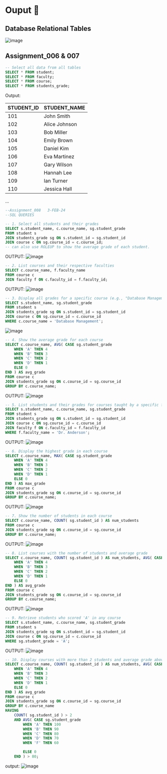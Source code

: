 # Ouput 🔳
## Database Relational Tables
![image](https://github.com/Ayon-SSP/Ayon-SSP/assets/80549753/0d840088-72b1-474f-834a-4c6e4abfea24)

## Assignment_006 & 007

```sql
-- Select all data from all tables
SELECT * FROM student;
SELECT * FROM faculty;
SELECT * FROM course;
SELECT * FROM students_grade;
```
Output:

| STUDENT_ID | STUDENT_NAME |
|------------|--------------|
| 101        | John Smith   |
| 102        | Alice Johnson|
| 103        | Bob Miller   |
| 104        | Emily Brown  |
| 105        | Daniel Kim   |
| 106        | Eva Martinez |
| 107        | Gary Wilson  |
| 108        | Hannah Lee   |
| 109        | Ian Turner   |
| 110        | Jessica Hall |

...



```sql
--Assignment_008   3-FEB-24 
--SQL QUERIES 

-- 1. Select all students and their grades
SELECT s.student_name, c.course_name, sg.student_grade
FROM student s
JOIN students_grade sg ON s.student_id = sg.student_id
JOIN course c ON sg.course_id = c.course_id;
-- can also use ROLEUP to show the average grade of each student.
```
OUTPUT:
![image](https://github.com/Ayon-SSP/Ayon-SSP/assets/80549753/d16e9138-a48a-430c-a8a7-0bf62b81be40)

```sql
-- 2. List courses and their respective faculties
SELECT c.course_name, f.faculty_name
FROM course c
JOIN faculty f ON c.faculty_id = f.faculty_id;
```
OUTPUT:
![image](https://github.com/Ayon-SSP/Ayon-SSP/assets/80549753/f22c9f94-3078-4a49-b354-a274444711f5)

```sql
-- 3. Display all grades for a specific course (e.g., "Database Management')
SELECT s.student_name, sg.student_grade
FROM student s
JOIN students_grade sg ON s.student_id = sg.student_id
JOIN course c ON sg.course_id = c.course_id
WHERE c.course_name = 'Database Management';
```
![image](https://github.com/Ayon-SSP/Ayon-SSP/assets/80549753/23e778bd-c796-4c8a-a163-6e835a1b0e9c)

```sql
-- 4. Show the average grade for each course
SELECT c.course_name, AVG( CASE sg.student_grade
    WHEN 'A' THEN 4
    WHEN 'B' THEN 3
    WHEN 'C' THEN 2
    WHEN 'D' THEN 1
    ELSE 0
END ) AS avg_grade
FROM course c
JOIN students_grade sg ON c.course_id = sg.course_id
GROUP BY c.course_name;
```
OUTPUT:
![image](https://github.com/Ayon-SSP/Ayon-SSP/assets/80549753/ed2e5976-e07f-4ad0-8b3e-ce7c6af029f5)


```sql
-- 5. List students and their grades for courses taught by a specific faculty (e.g., "Dr. Anderson')
SELECT s.student_name, c.course_name, sg.student_grade
FROM student s
JOIN students_grade sg ON s.student_id = sg.student_id
JOIN course c ON sg.course_id = c.course_id
JOIN faculty f ON c.faculty_id = f.faculty_id
WHERE f.faculty_name = 'Dr. Anderson';
```
OUTPUT:
![image](https://github.com/Ayon-SSP/Ayon-SSP/assets/80549753/f0307dc5-5b3b-4f00-959e-306ded8b2f7d)


```sql
-- 6. Display the highest grade in each course
SELECT c.course_name, MAX( CASE sg.student_grade
    WHEN 'A' THEN 4
    WHEN 'B' THEN 3
    WHEN 'C' THEN 2
    WHEN 'D' THEN 1
    ELSE 0
END ) AS max_grade
FROM course c
JOIN students_grade sg ON c.course_id = sg.course_id
GROUP BY c.course_name;
```
OUTPUT:
![image](https://github.com/Ayon-SSP/Ayon-SSP/assets/80549753/a3ec3c57-f0cf-4640-a85b-a9296fc423bf)

```sql
-- 7. Show the number of students in each course
SELECT c.course_name, COUNT( sg.student_id ) AS num_students
FROM course c
JOIN students_grade sg ON c.course_id = sg.course_id
GROUP BY c.course_name;
```
OUTPUT:
![image](https://github.com/Ayon-SSP/Ayon-SSP/assets/80549753/80883343-15da-452f-9799-fa294a04b15b)

```sql
-- 8. List courses with the number of students and average grade
SELECT c.course_name, COUNT( sg.student_id ) AS num_students, AVG( CASE sg.student_grade
    WHEN 'A' THEN 4
    WHEN 'B' THEN 3
    WHEN 'C' THEN 2
    WHEN 'D' THEN 1
    ELSE 0
END ) AS avg_grade
FROM course c
JOIN students_grade sg ON c.course_id = sg.course_id
GROUP BY c.course_name;
```
OUTPUT:
![image](https://github.com/Ayon-SSP/Ayon-SSP/assets/80549753/21a03f55-5e99-4e63-8023-50fb990025f8)

```sql
-- 9. Retrieve students who scored 'A' in any course
SELECT s.student_name, c.course_name, sg.student_grade
FROM student s
JOIN students_grade sg ON s.student_id = sg.student_id
JOIN course c ON sg.course_id = c.course_id
WHERE sg.student_grade = 'A';
```
OUTPUT:
![image](https://github.com/Ayon-SSP/Ayon-SSP/assets/80549753/33d06700-dc7c-47c0-88f4-6605151986bf)

```sql
-- 10. Display courses with more than 2 students and average grade above 80
SELECT c.course_name, COUNT( sg.student_id ) AS num_students, AVG( CASE sg.student_grade
    WHEN 'A' THEN 4
    WHEN 'B' THEN 3
    WHEN 'C' THEN 2
    WHEN 'D' THEN 1
    ELSE 0
END ) AS avg_grade
FROM course c
JOIN students_grade sg ON c.course_id = sg.course_id
GROUP BY c.course_name
HAVING 
    COUNT( sg.student_id ) > 2
    AND AVG( CASE sg.student_grade
        WHEN 'A' THEN 100
        WHEN 'B' THEN 90
        WHEN 'C' THEN 80
        WHEN 'D' THEN 70
        WHEN 'F' THEN 60

        ELSE 0
    END ) > 80;
```
output:
![image](https://github.com/Ayon-SSP/Ayon-SSP/assets/80549753/80ff0d80-d7ca-4f03-978d-988f5813c39f)

